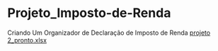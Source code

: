 # Projeto_Imposto-de-Renda
Criando Um Organizador de Declaração de Imposto de Renda
[projeto 2_pronto.xlsx](https://github.com/user-attachments/files/20989484/projeto.2_pronto.xlsx)
